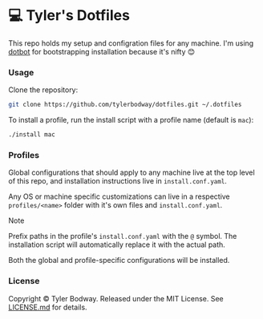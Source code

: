 # 💻 Tyler's Dotfiles

This repo holds my setup and configration files for any machine. I'm using
[dotbot][] for bootstrapping installation because it's nifty 😊

### Usage

Clone the repository:
```bash
git clone https://github.com/tylerbodway/dotfiles.git ~/.dotfiles
```

To install a profile, run the install script with a profile name (default is `mac`):
```bash
./install mac
```

### Profiles

Global configurations that should apply to any machine live at the top level of this repo, and
installation instructions live in `install.conf.yaml`.

Any OS or machine specific customizations can live in a respective `profiles/<name>` folder
with it's own files and `install.conf.yaml`.

> [!NOTE]
> Prefix paths in the profile's `install.conf.yaml` with the `@` symbol. The installation
> script will automatically replace it with the actual path.

Both the global and profile-specific configurations will be installed.

### License

Copyright © Tyler Bodway. Released under the MIT License. See [LICENSE.md][license] for details.

[dotbot]: https://github.com/anishathalye/dotbot
[license]: LICENSE.md
